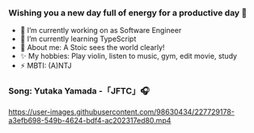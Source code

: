 ### Wishing you a new day full of energy for a productive day 👋

- 🔭 I’m currently working on as Software Engineer
- 🌱 I’m currently learning TypeScript
- 💬 About me: A Stoic sees the world clearly!
- ✨ My hobbies: Play violin, listen to music, gym, edit movie, study 
- ⚡  MBTI: (A)NTJ 

### Song: Yutaka Yamada -「JFTC」🎧

https://user-images.githubusercontent.com/98630434/227729178-a3efb698-549b-4624-bdf4-ac202317ed80.mp4
